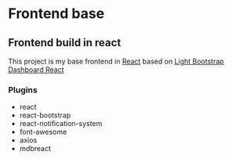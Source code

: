 # Frontend base

## Frontend build in react

This project is my base frontend in [React](http://reactjs.org) based on [Light Bootstrap Dashboard React]("https://www.creative-tim.com/product/light-bootstrap-dashboard-react) 

### Plugins

* react
* react-bootstrap
* react-notification-system
* font-awesome
* axios
* mdbreact